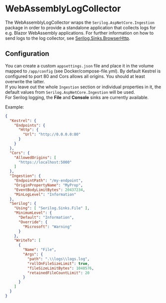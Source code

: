 # WebAssemblyLogCollector

The WebAssemblyLogCollector wraps the `Serilog.AspNetCore.Ingestion` package in order to provide a standalone application that collects logs for e.g. Blazor WebAssembly applications.
For further information on how to send logs to the log collector, see [Serilog.Sinks.BrowserHttp](https://github.com/nblumhardt/serilog-sinks-browserhttp).

## Configuration
You can create a custom `appsettings.json` file and place it in the volume mapped to `/app/config` (see Docker/compose-file.yml). By default Kestrel is configured to port 80 and Cors allows all origins. You should at least overwrite the latter.</br>
If you leave out the whole `Ingestion` section or individual properties in it, the default values from `Serilog.AspNetCore.Ingestion` will be used.</br>
For Serilog logging, the **File** and **Console** sinks are currently available.

Example:
```json
{
  "Kestrel": {
    "Endpoints": {
      "Http": {
        "Url": "http://0.0.0.0:80"
      }
    }
  },
  "Cors": {
    "AllowedOrigins": [
      "https://localhost:5000"
    ]
  },
  "Ingestion": {
    "EndpointPath": "/my-endpoint",
    "OriginPropertyName": "MyProp",
    "EventBodyLimitBytes": 20437234,
    "MinLogLevel": "Information"
  },
  "Serilog": {
    "Using": [ "Serilog.Sinks.File" ],
    "MinimumLevel": {
      "Default": "Information",
      "Override": {
        "Microsoft": "Warning"
      }
    },
    "WriteTo": [
      {
        "Name": "File",
        "Args": {
          "path": ".\\logs\\logs.log",
          "rollOnFileSizeLimit": true,
          "fileSizeLimitBytes": 1048576,
          "retainedFileCountLimit": 20
        }
      }
    ]
  }
}
```